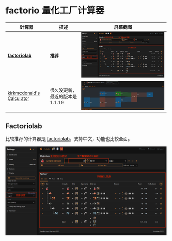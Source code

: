 # factorio 量化工厂计算器

| 计算器                                                                | 描述                           | 屏幕截图                               |
| --------------------------------------------------------------------- | ------------------------------ | -------------------------------------- |
| [**factoriolab**](https://factoriolab.github.io/list?v=9)                 | **推荐**                           | ![factoriolab](images/factoriolab.png) |
| [kirkmcdonald's Calculator](https://kirkmcdonald.github.io/calc.html) | 很久没更新，最近的版本是1.1.19 | ![Alt text](images/kirkmcdonald.png)   |

## Factoriolab

比较推荐的计算器是 [factoriolab](https://factoriolab.github.io/list?v=9)，支持中文，功能也比较全面。

![factoriolab](images/factoriolab.png)
